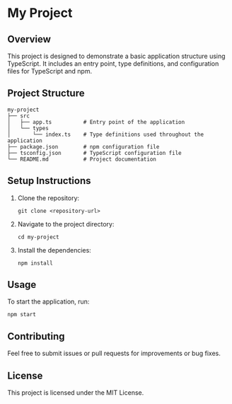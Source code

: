 # My Project

## Overview
This project is designed to demonstrate a basic application structure using TypeScript. It includes an entry point, type definitions, and configuration files for TypeScript and npm.

## Project Structure
```
my-project
├── src
│   ├── app.ts          # Entry point of the application
│   └── types
│       └── index.ts    # Type definitions used throughout the application
├── package.json        # npm configuration file
├── tsconfig.json       # TypeScript configuration file
└── README.md           # Project documentation
```

## Setup Instructions
1. Clone the repository:
   ```
   git clone <repository-url>
   ```
2. Navigate to the project directory:
   ```
   cd my-project
   ```
3. Install the dependencies:
   ```
   npm install
   ```

## Usage
To start the application, run:
```
npm start
```

## Contributing
Feel free to submit issues or pull requests for improvements or bug fixes.

## License
This project is licensed under the MIT License.